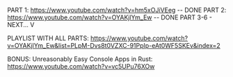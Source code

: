 PART 1: https://www.youtube.com/watch?v=hm5xOJiVEeg -- DONE
PART 2: https://www.youtube.com/watch?v=OYAKjlYm_Ew -- DONE
PART 3-6 - NEXT... V

PLAYLIST WITH ALL PARTS: https://www.youtube.com/watch?v=OYAKjlYm_Ew&list=PLpM-Dvs8t0VZXC-91PpIp-eAt0WF5SKEv&index=2

BONUS: Unreasonably Easy Console Apps in Rust: https://www.youtube.com/watch?v=vc5UPu76XOw

